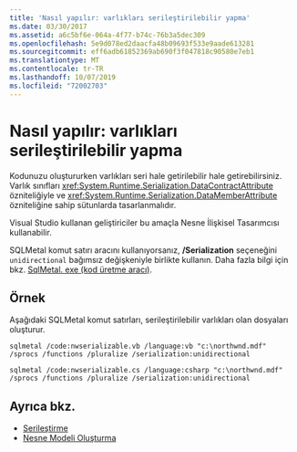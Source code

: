 ```yaml
---
title: 'Nasıl yapılır: varlıkları serileştirilebilir yapma'
ms.date: 03/30/2017
ms.assetid: a6c5bf6e-064a-4f77-b74c-76b3a5dec309
ms.openlocfilehash: 5e9d078ed2daacfa48b09693f533e9aade613281
ms.sourcegitcommit: eff6adb61852369ab690f3f047818c90580e7eb1
ms.translationtype: MT
ms.contentlocale: tr-TR
ms.lasthandoff: 10/07/2019
ms.locfileid: "72002703"
---
```

# <a name="how-to-make-entities-serializable"></a>Nasıl yapılır: varlıkları serileştirilebilir yapma
Kodunuzu oluştururken varlıkları seri hale getirilebilir hale getirebilirsiniz. Varlık sınıfları <xref:System.Runtime.Serialization.DataContractAttribute> özniteliğiyle ve <xref:System.Runtime.Serialization.DataMemberAttribute> özniteliğine sahip sütunlarda tasarlanmalıdır.  
  
 Visual Studio kullanan geliştiriciler bu amaçla Nesne İlişkisel Tasarımcısı kullanabilir.  
  
 SQLMetal komut satırı aracını kullanıyorsanız, **/Serialization** seçeneğini `unidirectional` bağımsız değişkeniyle birlikte kullanın. Daha fazla bilgi için bkz. [SqlMetal. exe (kod üretme aracı)](../../../../tools/sqlmetal-exe-code-generation-tool.md).  
  
## <a name="example"></a>Örnek  
 Aşağıdaki SQLMetal komut satırları, serileştirilebilir varlıkları olan dosyaları oluşturur.  
  
```console  
sqlmetal /code:nwserializable.vb /language:vb "c:\northwnd.mdf" /sprocs /functions /pluralize /serialization:unidirectional  
```  
  
```console  
sqlmetal /code:nwserializable.cs /language:csharp "c:\northwnd.mdf" /sprocs /functions /pluralize /serialization:unidirectional  
```  
  
## <a name="see-also"></a>Ayrıca bkz.

- [Serileştirme](serialization.md)
- [Nesne Modeli Oluşturma](creating-the-object-model.md)

